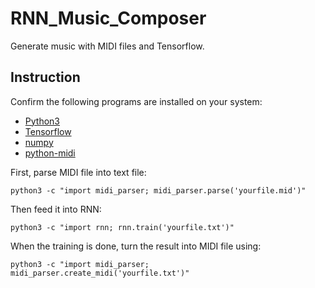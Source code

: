 # RNN_Music_Composer
Generate music with MIDI files and Tensorflow.

## Instruction
Confirm the following programs are installed on your system: 
* [Python3](https://www.python.org/downloads/)
* [Tensorflow](https://www.tensorflow.org/install/)
* [numpy](http://www.numpy.org/) 
* [python-midi](https://github.com/vishnubob/python-midi/)

First, parse MIDI file into text file:
```
python3 -c "import midi_parser; midi_parser.parse('yourfile.mid')"
```
Then feed it into RNN:
```
python3 -c "import rnn; rnn.train('yourfile.txt')"
```
When the training is done, turn the result into MIDI file using:
```
python3 -c "import midi_parser; midi_parser.create_midi('yourfile.txt')"
```
